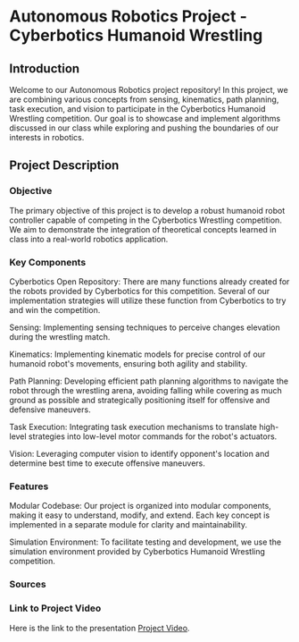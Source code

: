 # Autonomous Robotics Project - Cyberbotics Humanoid Wrestling
## Introduction
Welcome to our Autonomous Robotics project repository! In this project, we are combining various concepts from sensing, kinematics, path planning, task execution, and vision to participate in the Cyberbotics Humanoid Wrestling competition. Our goal is to showcase and implement algorithms discussed in our class while exploring and pushing the boundaries of our interests in robotics.

## Project Description
### Objective
The primary objective of this project is to develop a robust humanoid robot controller capable of competing in the Cyberbotics Wrestling competition. We aim to demonstrate the integration of theoretical concepts learned in class into a real-world robotics application.

### Key Components
Cyberbotics Open Repository: There are many functions already created for the robots provided by Cyberbotics for this competition. Several of our implementation strategies will utilize these function from Cyberbotics to try and win the competition.

Sensing: Implementing sensing techniques to perceive changes elevation during the wrestling match.

Kinematics: Implementing kinematic models for precise control of our humanoid robot's movements, ensuring both agility and stability.

Path Planning: Developing efficient path planning algorithms to navigate the robot through the wrestling arena, avoiding falling while covering as much ground as possible and strategically positioning itself for offensive and defensive maneuvers.

Task Execution: Integrating task execution mechanisms to translate high-level strategies into low-level motor commands for the robot's actuators.

Vision: Leveraging computer vision to identify opponent's location and determine best time to execute offensive maneuvers.

### Features
Modular Codebase: Our project is organized into modular components, making it easy to understand, modify, and extend. Each key concept is implemented in a separate module for clarity and maintainability.

Simulation Environment: To facilitate testing and development, we use the simulation environment provided by Cyberbotics Humanoid Wrestling competition.

### Sources


### Link to Project Video
Here is the link to the presentation [Project Video][link_toYOUTUBE].

[link_toYOUTUBE]: https://youtu.be/Ki5sl57S7JU

